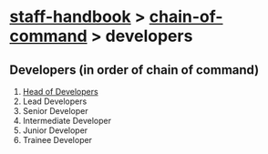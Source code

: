 # [staff-handbook](../../README.md) > [chain-of-command](./chain-of-command.md) > developers

## Developers (in order of chain of command)
1. [Head of Developers](./team-leaders.md)
2. Lead Developers
3. Senior Developer
4. Intermediate Developer
5. Junior Developer
6. Trainee Developer
